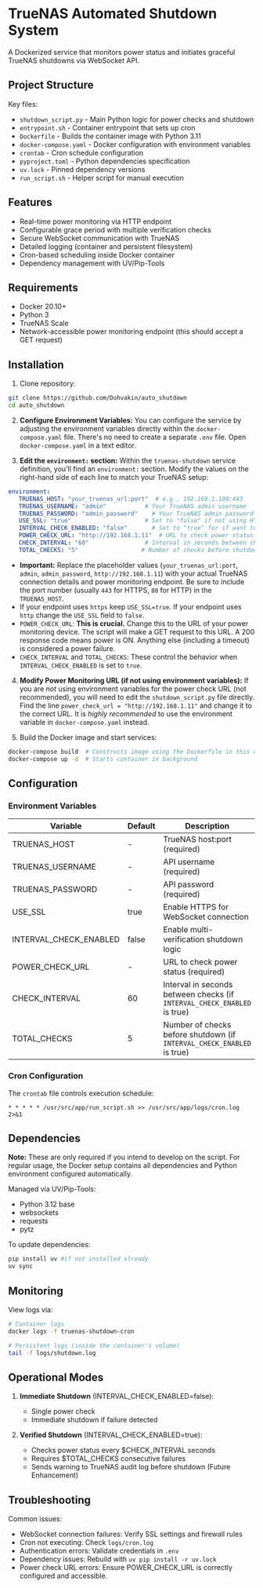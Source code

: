 # TrueNAS Automated Shutdown System

A Dockerized service that monitors power status and initiates graceful TrueNAS shutdowns via WebSocket API.

## Project Structure

Key files:
- `shutdown_script.py` - Main Python logic for power checks and shutdown
- `entrypoint.sh` - Container entrypoint that sets up cron
- `Dockerfile` - Builds the container image with Python 3.11
- `docker-compose.yaml` - Docker configuration with environment variables
- `crontab` - Cron schedule configuration
- `pyproject.toml` - Python dependencies specification
- `uv.lock` - Pinned dependency versions
- `run_script.sh` - Helper script for manual execution

## Features

- Real-time power monitoring via HTTP endpoint
- Configurable grace period with multiple verification checks
- Secure WebSocket communication with TrueNAS
- Detailed logging (container and persistent filesystem)
- Cron-based scheduling inside Docker container
- Dependency management with UV/Pip-Tools

## Requirements

- Docker 20.10+
- Python 3
- TrueNAS Scale
- Network-accessible power monitoring endpoint (this should accept a GET request)

## Installation

1. Clone repository:
```bash
git clone https://github.com/Dohvakin/auto_shutdown
cd auto_shutdown
```

2.  **Configure Environment Variables:**  You can configure the service by adjusting the environment variables directly within the `docker-compose.yaml` file.  There's no need to create a separate `.env` file.  Open `docker-compose.yaml` in a text editor.

3.  **Edit the `environment:` section:**  Within the `truenas-shutdown` service definition, you'll find an `environment:` section.  Modify the values on the right-hand side of each line to match your TrueNAS setup:


```yaml
environment:
   TRUENAS_HOST: "your_truenas_url:port"  # e.g., 192.168.1.100:443
   TRUENAS_USERNAME: "admin"           # Your TrueNAS admin username
   TRUENAS_PASSWORD: "admin_password"    # Your TrueNAS admin password
   USE_SSL: "true"                     # Set to "false" if not using HTTPS
   INTERVAL_CHECK_ENABLED: "false"       # Set to "true" for if want to check power status every 5 minutes
   POWER_CHECK_URL: "http://192.168.1.11"  # URL to check power status
   CHECK_INTERVAL: "60"                # Interval in seconds between checks (if INTERVAL_CHECK_ENABLED is true)
   TOTAL_CHECKS: "5"                  # Number of checks before shutdown (if INTERVAL_CHECK_ENABLED is true)
```

   *   **Important:** Replace the placeholder values (`your_truenas_url:port`, `admin`, `admin_password`, `http://192.168.1.11`) with your actual TrueNAS connection details and power monitoring endpoint.  Be sure to include the port number (usually `443` for HTTPS, `80` for HTTP) in the `TRUENAS_HOST`.
   *  If your endpoint uses `https` keep `USE_SSL=true`. If your endpoint uses `http` change the `USE_SSL` field to `false`.
   *   `POWER_CHECK_URL`:  **This is crucial.**  Change this to the URL of your power monitoring device.  The script will make a GET request to this URL.  A 200 response code means power is ON.  Anything else (including a timeout) is considered a power failure.
   *   `CHECK_INTERVAL` and `TOTAL_CHECKS`:  These control the behavior when `INTERVAL_CHECK_ENABLED` is set to `true`.

4.  **Modify Power Monitoring URL (if not using environment variables):**  If you are *not* using environment variables for the power check URL (not recommended), you will need to edit the `shutdown_script.py` file directly.  Find the line `power_check_url = "http://192.168.1.11"` and change it to the correct URL.  It is *highly recommended* to use the environment variable in `docker-compose.yaml` instead.

5. Build the Docker image and start services:
```bash
docker-compose build  # Constructs image using the Dockerfile in this directory
docker-compose up -d  # Starts container in background
```

## Configuration

### Environment Variables

| Variable                | Default     | Description                                                                   |
|-------------------------|-------------|-------------------------------------------------------------------------------|
| TRUENAS_HOST            | -           | TrueNAS host:port (required)                                                  |
| TRUENAS_USERNAME        | -           | API username (required)                                                       |
| TRUENAS_PASSWORD        | -           | API password (required)                                                       |
| USE_SSL                 | true        | Enable HTTPS for WebSocket connection                                          |
| INTERVAL_CHECK_ENABLED  | false       | Enable multi-verification shutdown logic                                      |
| POWER_CHECK_URL         | -          | URL to check power status (required)                                        |
| CHECK_INTERVAL          | 60          | Interval in seconds between checks (if `INTERVAL_CHECK_ENABLED` is true)       |
| TOTAL_CHECKS            | 5          | Number of checks before shutdown (if `INTERVAL_CHECK_ENABLED` is true)         |

### Cron Configuration

The `crontab` file controls execution schedule:
```cron
* * * * * /usr/src/app/run_script.sh >> /usr/src/app/logs/cron.log 2>&1
```

## Dependencies

**Note:** These are only required if you intend to develop on the script.  For regular usage, the Docker setup contains all dependencies and Python environment configured automatically.

Managed via UV/Pip-Tools:
- Python 3.12 base
- websockets
- requests
- pytz

To update dependencies:
```bash
pip install uv #if not installed already
uv sync
```
## Monitoring

View logs via:
```bash
# Container logs
docker logs -f truenas-shutdown-cron

# Persistent logs (inside the container's volume)
tail -f logs/shutdown.log
```

## Operational Modes

1. **Immediate Shutdown** (INTERVAL_CHECK_ENABLED=false):
   - Single power check
   - Immediate shutdown if failure detected

2. **Verified Shutdown** (INTERVAL_CHECK_ENABLED=true):
   - Checks power status every $CHECK_INTERVAL seconds
   - Requires $TOTAL_CHECKS consecutive failures
   - Sends warning to TrueNAS audit log before shutdown (Future Enhancement)

## Troubleshooting

Common issues:
- WebSocket connection failures: Verify SSL settings and firewall rules
- Cron not executing: Check `logs/cron.log`
- Authentication errors: Validate credentials in `.env`
- Dependency issues: Rebuild with `uv pip install -r uv.lock`
- Power check URL errors: Ensure POWER_CHECK_URL is correctly configured and accessible.
